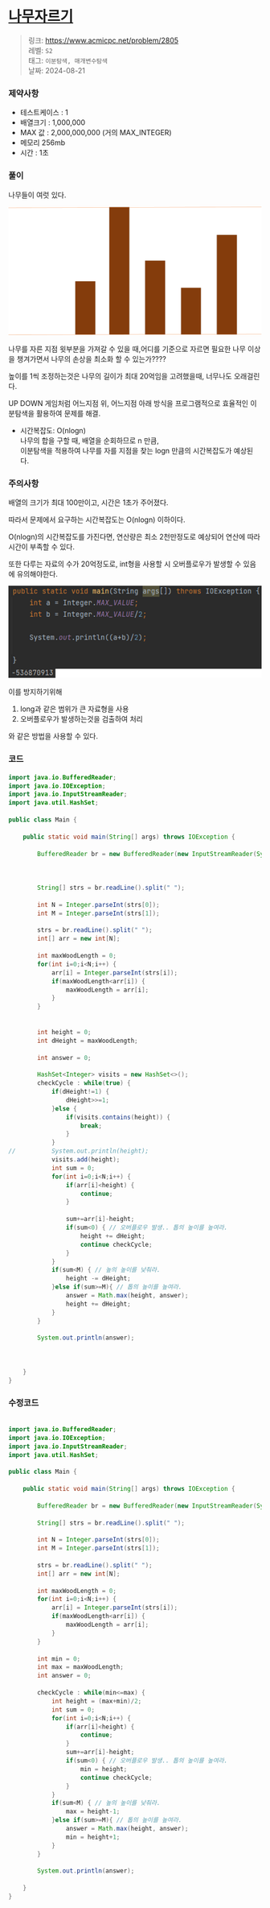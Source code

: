 # [나무자르기](https://www.acmicpc.net/problem/2805)

> 링크: <https://www.acmicpc.net/problem/2805>  
> 레벨: `S2`  
> 태그: `이분탐색, 매개변수탐색`  
> 날짜: 2024-08-21

### 제약사항

- 테스트케이스 : 1
- 배열크기 : 1,000,000
- MAX 값 : 2,000,000,000 (거의 MAX_INTEGER)
- 메모리 256mb
- 시간 : 1초

### 풀이

나무들이 여럿 있다.


![alt text](image-4.png)


나무를 자른 지점 윗부분을 가져갈 수 있을 때,어디를 기준으로 자르면 필요한 나무 이상을 챙겨가면서 나무의 손상을 최소화 할 수 있는가????

높이를 1씩 조정하는것은 나무의 길이가 최대 20억임을 고려했을때, 너무나도 오래걸린다.

UP DOWN 게임처럼 어느지점 위, 어느지점 아래 방식을 프로그램적으로 효율적인 이분탐색을 활용하여 문제를 해결.



- 시간복잡도: O(nlogn)  
  나무의 합을 구할 때, 배열을 순회하므로 n 만큼,  
  이분탐색을 적용하여 나무를 자를 지점을 찾는 logn 만큼의 시간복잡도가 예상된다.



### 주의사항

배열의 크기가 최대 100만이고, 시간은 1초가 주어졌다.

따라서 문제에서 요구하는 시간복잡도는 O(nlogn) 이하이다.

O(nlogn)의 시간복잡도를 가진다면, 연산량은 최소 2천만정도로 예상되어 연산에 따라 시간이 부족할 수 있다.

또한 다루는 자료의 수가 20억정도로, int형을 사용할 시 오버플로우가 발생할 수 있음에 유의해야한다.

![alt text](image.png)




이를 방지하기위해

1. long과 같은 범위가 큰 자료형을 사용
2. 오버플로우가 발생하는것을 검출하여 처리

와 같은 방법을 사용할 수 있다.




### 코드

```java
import java.io.BufferedReader;
import java.io.IOException;
import java.io.InputStreamReader;
import java.util.HashSet;

public class Main {

	public static void main(String[] args) throws IOException {

		BufferedReader br = new BufferedReader(new InputStreamReader(System.in));



		String[] strs = br.readLine().split(" ");

		int N = Integer.parseInt(strs[0]);
		int M = Integer.parseInt(strs[1]);

		strs = br.readLine().split(" ");
		int[] arr = new int[N];

		int maxWoodLength = 0;
		for(int i=0;i<N;i++) {
			arr[i] = Integer.parseInt(strs[i]);
			if(maxWoodLength<arr[i]) {
				maxWoodLength = arr[i];
			}
		}


		int height = 0;
		int dHeight = maxWoodLength;

		int answer = 0;

		HashSet<Integer> visits = new HashSet<>();
		checkCycle : while(true) {
			if(dHeight!=1) {
				dHeight>>=1;
			}else {
				if(visits.contains(height)) {
					break;
				}
			}
//			System.out.println(height);
			visits.add(height);
			int sum = 0;
			for(int i=0;i<N;i++) {
				if(arr[i]<height) {
					continue;
				}

				sum+=arr[i]-height;
				if(sum<0) { // 오버플로우 발생.. 톱의 높이를 높여라.
					height += dHeight;
					continue checkCycle;
				}
			}
			if(sum<M) { // 높의 높이를 낮춰라.
				height -= dHeight;
			}else if(sum>=M){ // 톱의 높이를 높여라.
				answer = Math.max(height, answer);
				height += dHeight;
			}
		}

		System.out.println(answer);



	}
}
```

### 수정코드

```java

import java.io.BufferedReader;
import java.io.IOException;
import java.io.InputStreamReader;
import java.util.HashSet;

public class Main {

    public static void main(String[] args) throws IOException {

        BufferedReader br = new BufferedReader(new InputStreamReader(System.in));

        String[] strs = br.readLine().split(" ");

        int N = Integer.parseInt(strs[0]);
        int M = Integer.parseInt(strs[1]);

        strs = br.readLine().split(" ");
        int[] arr = new int[N];

        int maxWoodLength = 0;
        for(int i=0;i<N;i++) {
            arr[i] = Integer.parseInt(strs[i]);
            if(maxWoodLength<arr[i]) {
                maxWoodLength = arr[i];
            }
        }

        int min = 0;
        int max = maxWoodLength;
        int answer = 0;

        checkCycle : while(min<=max) {
            int height = (max+min)/2;
            int sum = 0;
            for(int i=0;i<N;i++) {
                if(arr[i]<height) {
                    continue;
                }
                sum+=arr[i]-height;
                if(sum<0) { // 오버플로우 발생.. 톱의 높이를 높여라.
                    min = height;
                    continue checkCycle;
                }
            }
            if(sum<M) { // 높의 높이를 낮춰라.
                max = height-1;
            }else if(sum>=M){ // 톱의 높이를 높여라.
                answer = Math.max(height, answer);
                min = height+1;
            }
        }

        System.out.println(answer);

    }
}

```
